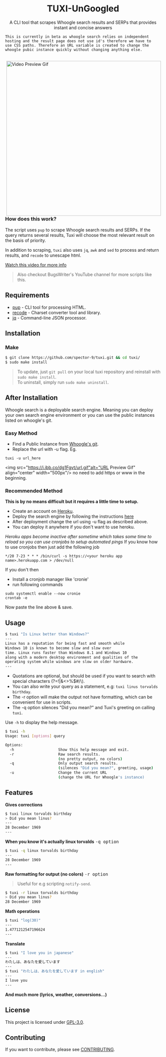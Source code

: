 <h1 align="center">TUXI-UnGoogled</h1>
<p align="center">A CLI tool that scrapes Whoogle search results and SERPs that provides instant and concise answers</p>

```
This is currently in beta as whoogle search relies on independent
hosting and the result page does not use id's therefore we have to
use CSS paths. Therefore an URL variable is created to change the 
whoogle pubic instance quickly without changing anything else.
```

##  

<img src="https://i.ibb.co/HqSdvfw/demo-fast.gif" alt="Video Preview Gif" align="right" width="500px"/>

### How does this work?

The script uses `pup` to scrape Whoogle search results and SERPs.
If the query returns several results, Tuxi will choose the most 
relevant result on the basis of priority.

In addition to scraping, `tuxi` also uses `jq`, `awk` and `sed` 
to process and return results, and `recode` to unescape html.


[Watch this video for more info](https://youtu.be/EtwWvMa8muU)
> Also checkout BugsWriter's YouTube channel for more scripts like this.

## Requirements

* [pup](https://github.com/ericchiang/pup) - CLI tool for processing HTML.
* [recode](https://github.com/rrthomas/recode) - Charset converter tool and library.
* [jq](https://github.com/stedolan/jq) - Command-line JSON processor.



## Installation


### Make
```sh
$ git clone https://github.com/spector-9/tuxi.git && cd tuxi/
$ sudo make install
```
> To update, just `git pull` on your local tuxi repository and reinstall with `sudo make install`.  
> To uninstall, simply run `sudo make uninstall`.

## After Installation

Whoogle search is a deployable search engine. 
Meaning you can deploy your own search engine environment or you can use the public instances listed on whoogle's git.

### Easy Method
* Find a Public Instance from [Whoogle's git](https://github.com/benbusby/whoogle-search#public-instances).
* Replace the url with -u flag. Eg.
```
tuxi -u url_here
```

<img src="https://i.ibb.co/dg1Fgvt/url.gif"alt="URL Preview Gif" align="center" width="500px"/>
no need to add https or www in the beginning.

### Recommended Method
**This is by no means difficult but it requires a little time to setup.**
* Create an account on [Heroku](https://www.heroku.com/).
* Deploy the search engine by following the instructions [here](https://github.com/benbusby/whoogle-search#install)
* After deployment change the url using -u flag as described above.
* You can deploy it anywhere if you don't want to use heroku.

*Heroku apps become inactive after sometime which takes some time to reload so you can use cronjobs to setup automated pings*
If you know how to use cronjobs then just add the following job
```
*/20 7-23 * * * /bin/curl -s https://<your heroku app name>.herokuapp.com > /dev/null
```

If you don't then
* Install a cronjob manager like 'cronie'
* run following commands
```
sudo systemctl enable --now cronie
crontab -e
```
Now paste the line above & save.


## Usage

```sh
$ tuxi "Is Linux better than Windows?"
---
Linux has a reputation for being fast and smooth while
Windows 10 is known to become slow and slow over
time. Linux runs faster than Windows 8.1 and Windows 10
along with a modern desktop environment and qualities of the
operating system while windows are slow on older hardware.
---
```
* Quotations are optional, but should be used if you want to search with special characters (?=!|&<>%$#/\\).
* You can also write your query as a statement, e.g: `tuxi linus torvalds birthday`.
* The -r option will make the output not have formatting, which can be convenient for use in scripts.
* The -q option silences "Did you mean?" and Tuxi's greeting on calling `tuxi`.

Use `-h` to display the help message.

```sh
$ tuxi -h
Usage: tuxi [options] query

Options:
  -h                    Show this help message and exit.
  -r                    Raw search results.
                        (no pretty output, no colors)
  -q                    Only output search results.
                        (silences "Did you mean?", greeting, usage)
  -u                    Change the current URL
                        (change the URL for Whoogle's instance)
```

## Features

**Gives corrections**
```sh
$ tuxi linux torvalds birthday
> Did you mean linus?
---
28 December 1969
---
```

**When you know it's actually linux torvalds** <kbd>-q option</kbd>
```sh
$ tuxi -q linux torvalds birthday
---
28 December 1969
---
```

**Raw formatting for output (no colors)** <kbd>-r option</kbd>
> Useful for e.g scripting `notify-send`.
```sh
$ tuxi -r linux torvalds birthday
> Did you mean linus?
28 December 1969
```

**Math operations**
```sh
$ tuxi "log(30)"
---
1.4771212547196624
---
```

**Translate**
```sh
$ tuxi "I love you in japanese"
---
わたしは、あなたを愛しています
---
$ tuxi "わたしは、あなたを愛しています in english"
---
I love you
---
```

**And much more (lyrics, weather, conversions...)**

## License

This project is licensed under [GPL-3.0](./LICENSE).

## Contributing

If you want to contribute, please see [CONTRIBUTING](./.github/ISSUE_TEMPLATE/CONTRIBUTING.md).

